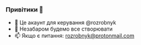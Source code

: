 ### Привітики 👋



- 🔭 Це акаунт для керування @rozrobnyk
- 🌱 Незабаром будемо все створювати
- 📫 Якщо є питання: rozrobnyk@protonmail.com


